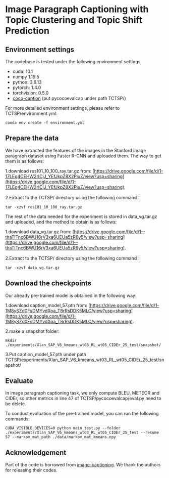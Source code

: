 # Image Paragraph Captioning with Topic Clustering and Topic Shift Prediction

## Environment settings
The codebase is tested under the following environment settings:
- cuda: 10.1
- numpy 1.19.5
- python: 3.6.13
- pytorch: 1.4.0
- torchvision: 0.5.0
- [coco-caption](https://github.com/ruotianluo/coco-caption) (put pycocoevalcap under path TCTSP/)

For more detailed environment settings, please refer to TCTSP/environment.yml:
```shell
conda env create -f environment.yml
```

## Prepare the data
We have extracted the features of the images in the Stanford image paragraph dataset using Faster R-CNN and uploaded them. 
The way to get them is as follows:

1.download res101_10_100_ray.tar.gz from: [https://drive.google.com/file/d/1-17LEg4CEHW2rICjJ_YEfJkpZ8X2PiuZ/view?usp=sharing](https://drive.google.com/file/d/1-17LEg4CEHW2rICjJ_YEfJkpZ8X2PiuZ/view?usp=sharing).

2.Extract to the TCTSP/ directory using the following command：
```shell
tar -xzvf res101_10_100_ray.tar.gz
```

The rest of the data needed for the experiment is stored in data_vg.tar.gz and uploaded, and the method to obtain is as follows:

1.download data_vg.tar.gz from: [https://drive.google.com/file/d/1--thaTlTnc6BWU16rV3xa6UEUa5zR6y5/view?usp=sharing](https://drive.google.com/file/d/1--thaTlTnc6BWU16rV3xa6UEUa5zR6y5/view?usp=sharing).

2.Extract to the TCTSP/ directory using the following command：
```shell
tar -xzvf data_vg.tar.gz
```

## Download the checkpoints

Our already pre-trained model is obtained in the following way:

1.download caption_model_57.pth from: [https://drive.google.com/file/d/1-1M8ySZd0FsDMYvdXoa_T8rRsDDK5MLC/view?usp=sharing](https://drive.google.com/file/d/1-1M8ySZd0FsDMYvdXoa_T8rRsDDK5MLC/view?usp=sharing).

2.make a snapshot folder:
```shell
mkdir ./experiments/Xlan_SAP_V6_kmeans_wt03_RL_wt05_CIDEr_25_test/snapshot/
```

3.Put caption_model_57.pth under path TCTSP/experiments/Xlan_SAP_V6_kmeans_wt03_RL_wt05_CIDEr_25_test/snapshot/

## Evaluate
In image paragraph captioning task, we only compute BLEU, METEOR and CIDEr, so other metrics in line 47 of TCTSP/pycocoevalcap/eval.py need to be delete.

To conduct evaluation of the pre-trained model, you can run the following commands:
```shell
CUDA_VISIBLE_DEVICES=0 python main_test.py --folder ./experiments/Xlan_SAP_V6_kmeans_wt03_RL_wt05_CIDEr_25_test --resume 57 --markov_mat_path ./data/markov_mat_kmeans.npy
```

## Acknowledgement

Part of the code is borrowed from [image-captioning](https://github.com/JDAI-CV/image-captioning). We thank the authors for releasing their codes.
